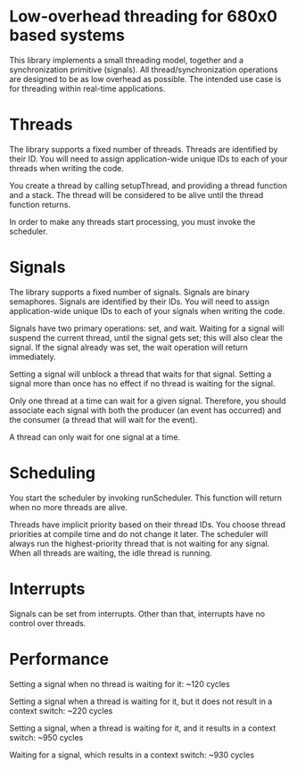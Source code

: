 # Low-overhead threading for 680x0 based systems

This library implements a small threading model, together and a synchronization primitive (signals). 
All thread/synchronization operations are designed to be as low overhead as possible.
The intended use case is for threading within real-time applications.

# Threads

The library supports a fixed number of threads. Threads are identified by their ID.
You will need to assign application-wide unique IDs to each of your threads when writing the code.

You create a thread by calling setupThread, and providing a thread function and a stack.
The thread will be considered to be alive until the thread function returns.

In order to make any threads start processing, you must invoke the scheduler.

# Signals

The library supports a fixed number of signals. Signals are binary semaphores. Signals are identified by their IDs.
You will need to assign application-wide unique IDs to each of your signals when writing the code.

Signals have two primary operations: set, and wait.
Waiting for a signal will suspend the current thread, until the signal gets set; this will also clear the signal. If the signal already was set, the wait operation will return immediately.

Setting a signal will unblock a thread that waits for that signal. Setting a signal more than once has no effect if no thread is waiting for the signal.

Only one thread at a time can wait for a given signal. Therefore, you should associate each signal with both the producer (an event has occurred) and the consumer (a thread that will wait for the event).

A thread can only wait for one signal at a time.

# Scheduling

You start the scheduler by invoking runScheduler. This function will return when no more threads are alive.

Threads have implicit priority based on their thread IDs. You choose thread priorities at compile time and do not change it later.
The scheduler will always run the highest-priority thread that is not waiting for any signal.
When all threads are waiting, the idle thread is running.

# Interrupts

Signals can be set from interrupts. Other than that, interrupts have no control over threads.

# Performance

Setting a signal when no thread is waiting for it: ~120 cycles

Setting a signal when a thread is waiting for it, but it does not result in a context switch: ~220 cycles

Setting a signal, when a thread is waiting for it, and it results in a context switch: ~950 cycles

Waiting for a signal, which results in a context switch: ~930 cycles
